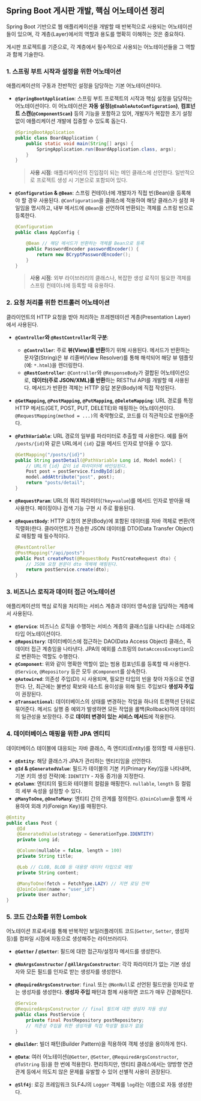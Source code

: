## Spring Boot 게시판 개발, 핵심 어노테이션 정리

Spring Boot 기반으로 웹 애플리케이션을 개발할 때 반복적으로 사용되는 어노테이션들이 있으며, 각 계층(Layer)에서의 역할과 용도를 명확히 이해하는 것은 중요하다.

게시판 프로젝트를 기준으로, 각 계층에서 필수적으로 사용되는 어노테이션들을 그 역할과 함께 기술한다.

### 1. 스프링 부트 시작과 설정을 위한 어노테이션

애플리케이션의 구동과 전반적인 설정을 담당하는 기본 어노테이션이다.

* **`@SpringBootApplication`**: 스프링 부트 프로젝트의 시작과 핵심 설정을 담당하는 어노테이션이다. 이 어노테이션은 **자동 설정(`@EnableAutoConfiguration`)**, **컴포넌트 스캔(`@ComponentScan`)** 등의 기능을 포함하고 있어, 개발자가 복잡한 초기 설정 없이 애플리케이션 개발에 집중할 수 있도록 돕는다.

    ```java
    @SpringBootApplication
    public class BoardApplication {
        public static void main(String[] args) {
            SpringApplication.run(BoardApplication.class, args);
        }
    }
    ```
    > **사용 시점**: 애플리케이션의 진입점이 되는 메인 클래스에 선언한다. 일반적으로 프로젝트 생성 시 기본으로 포함되어 있다.

* **`@Configuration` & `@Bean`**: 스프링 컨테이너에 개발자가 직접 빈(Bean)을 등록해야 할 경우 사용된다. `@Configuration`을 클래스에 적용하여 해당 클래스가 설정 파일임을 명시하고, 내부 메서드에 `@Bean`을 선언하여 반환되는 객체를 스프링 빈으로 등록한다.

    ```java
    @Configuration
    public class AppConfig {

        @Bean // 해당 메서드가 반환하는 객체를 Bean으로 등록
        public PasswordEncoder passwordEncoder() {
            return new BCryptPasswordEncoder();
        }
    }
    ```
    > **사용 시점**: 외부 라이브러리의 클래스나, 복잡한 생성 로직이 필요한 객체를 스프링 컨테이너에 등록할 때 유용하다.

### 2. 요청 처리를 위한 컨트롤러 어노테이션

클라이언트의 HTTP 요청을 받아 처리하는 프레젠테이션 계층(Presentation Layer)에서 사용된다.

* **`@Controller`와 `@RestController`의 구분**:
    * **`@Controller`**: 주로 **뷰(View)를 반환**하기 위해 사용된다. 메서드가 반환하는 문자열(String)은 뷰 리졸버(View Resolver)를 통해 해석되어 해당 뷰 템플릿(예: `*.html`)을 렌더링한다.
    * **`@RestController`**: `@Controller`와 `@ResponseBody`가 결합된 어노테이션으로, **데이터(주로 JSON/XML)를 반환**하는 RESTful API를 개발할 때 사용된다. 메서드가 반환한 객체는 HTTP 응답 본문(Body)에 직접 작성된다.

* **`@GetMapping`, `@PostMapping`, `@PutMapping`, `@DeleteMapping`**: URL 경로를 특정 HTTP 메서드(GET, POST, PUT, DELETE)와 매핑하는 어노테이션이다. `@RequestMapping(method = ...)`의 축약형으로, 코드를 더 직관적으로 만들어준다.

* **`@PathVariable`**: URL 경로의 일부를 파라미터로 추출할 때 사용한다. 예를 들어 `/posts/{id}`와 같은 URL에서 `{id}` 값을 메서드 인자로 받아올 수 있다.

    ```java
    @GetMapping("/posts/{id}")
    public String postDetail(@PathVariable Long id, Model model) {
        // URL의 {id} 값이 id 파라미터에 바인딩된다.
        Post post = postService.findById(id);
        model.addAttribute("post", post);
        return "posts/detail";
    }
    ```

* **`@RequestParam`**: URL의 쿼리 파라미터(`?key=value`)를 메서드 인자로 받아올 때 사용한다. 페이징이나 검색 기능 구현 시 주로 활용된다.

* **`@RequestBody`**: HTTP 요청의 본문(Body)에 포함된 데이터를 자바 객체로 변환(역직렬화)한다. 클라이언트가 전송한 JSON 데이터를 DTO(Data Transfer Object)로 매핑할 때 필수적이다.

    ```java
    @RestController
    @PostMapping("/api/posts")
    public Post createPost(@RequestBody PostCreateRequest dto) {
        // JSON 요청 본문이 dto 객체에 매핑된다.
        return postService.create(dto);
    }
    ```

### 3. 비즈니스 로직과 데이터 접근 어노테이션

애플리케이션의 핵심 로직을 처리하는 서비스 계층과 데이터 영속성을 담당하는 계층에서 사용된다.

* **`@Service`**: 비즈니스 로직을 수행하는 서비스 계층의 클래스임을 나타내는 스테레오타입 어노테이션이다.
* **`@Repository`**: 데이터베이스에 접근하는 DAO(Data Access Object) 클래스, 즉 데이터 접근 계층임을 나타낸다. JPA의 예외를 스프링의 `DataAccessException`으로 변환하는 역할도 수행한다.
* **`@Component`**: 위와 같이 명확한 역할이 없는 범용 컴포넌트를 등록할 때 사용한다. `@Service`, `@Repository` 등은 모두 `@Component`를 상속한다.
* **`@Autowired`**: 의존성 주입(DI) 시 사용되며, 필요한 타입의 빈을 찾아 자동으로 연결한다. 단, 최근에는 불변성 확보와 테스트 용이성을 위해 필드 주입보다 **생성자 주입**이 권장된다.
* **`@Transactional`**: 데이터베이스의 상태를 변경하는 작업을 하나의 트랜잭션 단위로 묶어준다. 메서드 실행 중 예외가 발생하면 모든 작업을 롤백(Rollback)하여 데이터의 일관성을 보장한다. 주로 **데이터 변경이 있는 서비스 메서드**에 적용한다.

### 4. 데이터베이스 매핑을 위한 JPA 엔티티

데이터베이스 테이블에 대응되는 자바 클래스, 즉 엔티티(Entity)를 정의할 때 사용된다.

* **`@Entity`**: 해당 클래스가 JPA가 관리하는 엔티티임을 선언한다.
* **`@Id` & `@GeneratedValue`**: 필드가 테이블의 기본 키(Primary Key)임을 나타내며, 기본 키의 생성 전략(예: `IDENTITY` - 자동 증가)을 지정한다.
* **`@Column`**: 엔티티의 필드와 테이블의 컬럼을 매핑한다. `nullable`, `length` 등 컬럼의 세부 속성을 설정할 수 있다.
* **`@ManyToOne`, `@OneToMany`**: 엔티티 간의 관계를 정의한다. `@JoinColumn`을 함께 사용하여 외래 키(Foreign Key)를 매핑한다.

```java
@Entity
public class Post {
    @Id
    @GeneratedValue(strategy = GenerationType.IDENTITY)
    private Long id;

    @Column(nullable = false, length = 100)
    private String title;

    @Lob // CLOB, BLOB 등 대용량 데이터 타입으로 매핑
    private String content;

    @ManyToOne(fetch = FetchType.LAZY) // 지연 로딩 전략
    @JoinColumn(name = "user_id")
    private User author;
}
```

### 5. 코드 간소화를 위한 Lombok

어노테이션 프로세서를 통해 반복적인 보일러플레이트 코드(`Getter`, `Setter`, 생성자 등)를 컴파일 시점에 자동으로 생성해주는 라이브러리다.

* **`@Getter` / `@Setter`**: 필드에 대한 접근자/설정자 메서드를 생성한다.
* **`@NoArgsConstructor` / `@AllArgsConstructor`**: 각각 파라미터가 없는 기본 생성자와 모든 필드를 인자로 받는 생성자를 생성한다.
* **`@RequiredArgsConstructor`**: `final` 또는 `@NonNull`로 선언된 필드만을 인자로 받는 생성자를 생성한다. **생성자 주입** 패턴과 함께 사용하면 코드가 매우 간결해진다.

    ```java
    @Service
    @RequiredArgsConstructor // final 필드에 대한 생성자 자동 생성
    public class PostService {
        private final PostRepository postRepository;
        // 의존성 주입을 위한 생성자를 직접 작성할 필요가 없음
    }
    ```

* **`@Builder`**: 빌더 패턴(Builder Pattern)을 적용하여 객체 생성을 용이하게 한다.
* **`@Data`**: 여러 어노테이션(`@Getter`, `@Setter`, `@RequiredArgsConstructor`, `@ToString` 등)을 한 번에 적용한다. 편리하지만, 엔티티 클래스에서는 양방향 연관관계 등에서 의도치 않은 문제를 유발할 수 있어 선별적 사용이 권장된다.
* **`@Slf4j`**: 로깅 프레임워크 SLF4J의 `Logger` 객체를 `log`라는 이름으로 자동 생성한다.